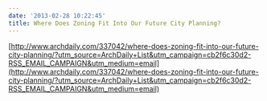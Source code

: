 ```yaml
---
date: '2013-02-28 10:22:45'
title: Where Does Zoning Fit Into Our Future City Planning?
---
```


[http://www.archdaily.com/337042/where-does-zoning-fit-into-our-future-city-planning/?utm_source=ArchDaily+List&utm_campaign=cb2f6c30d2-RSS_EMAIL_CAMPAIGN&utm_medium=email](http://www.archdaily.com/337042/where-does-zoning-fit-into-our-future-city-planning/?utm_source=ArchDaily+List&utm_campaign=cb2f6c30d2-RSS_EMAIL_CAMPAIGN&utm_medium=email)


